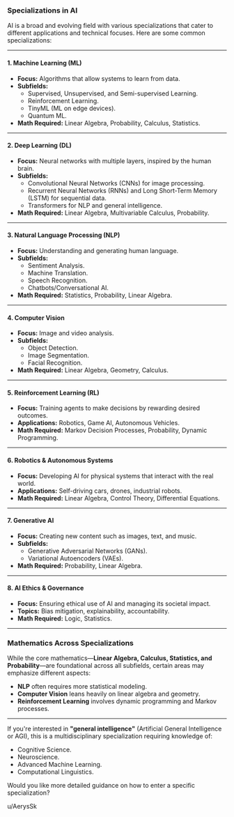 ### Specializations in AI

AI is a broad and evolving field with various specializations that cater to different applications and technical focuses. Here are some common specializations:

---

#### **1. Machine Learning (ML)**

- **Focus:** Algorithms that allow systems to learn from data.
- **Subfields:**
    - Supervised, Unsupervised, and Semi-supervised Learning.
    - Reinforcement Learning.
    - TinyML (ML on edge devices).
    - Quantum ML.
- **Math Required:** Linear Algebra, Probability, Calculus, Statistics.

---

#### **2. Deep Learning (DL)**

- **Focus:** Neural networks with multiple layers, inspired by the human brain.
- **Subfields:**
    - Convolutional Neural Networks (CNNs) for image processing.
    - Recurrent Neural Networks (RNNs) and Long Short-Term Memory (LSTM) for sequential data.
    - Transformers for NLP and general intelligence.
- **Math Required:** Linear Algebra, Multivariable Calculus, Probability.

---

#### **3. Natural Language Processing (NLP)**

- **Focus:** Understanding and generating human language.
- **Subfields:**
    - Sentiment Analysis.
    - Machine Translation.
    - Speech Recognition.
    - Chatbots/Conversational AI.
- **Math Required:** Statistics, Probability, Linear Algebra.

---

#### **4. Computer Vision**

- **Focus:** Image and video analysis.
- **Subfields:**
    - Object Detection.
    - Image Segmentation.
    - Facial Recognition.
- **Math Required:** Linear Algebra, Geometry, Calculus.

---

#### **5. Reinforcement Learning (RL)**

- **Focus:** Training agents to make decisions by rewarding desired outcomes.
- **Applications:** Robotics, Game AI, Autonomous Vehicles.
- **Math Required:** Markov Decision Processes, Probability, Dynamic Programming.

---

#### **6. Robotics & Autonomous Systems**

- **Focus:** Developing AI for physical systems that interact with the real world.
- **Applications:** Self-driving cars, drones, industrial robots.
- **Math Required:** Linear Algebra, Control Theory, Differential Equations.

---

#### **7. Generative AI**

- **Focus:** Creating new content such as images, text, and music.
- **Subfields:**
    - Generative Adversarial Networks (GANs).
    - Variational Autoencoders (VAEs).
- **Math Required:** Probability, Linear Algebra.

---

#### **8. AI Ethics & Governance**

- **Focus:** Ensuring ethical use of AI and managing its societal impact.
- **Topics:** Bias mitigation, explainability, accountability.
- **Math Required:** Logic, Statistics.

---

### **Mathematics Across Specializations**

While the core mathematics—**Linear Algebra, Calculus, Statistics, and Probability**—are foundational across all subfields, certain areas may emphasize different aspects:

- **NLP** often requires more statistical modeling.
- **Computer Vision** leans heavily on linear algebra and geometry.
- **Reinforcement Learning** involves dynamic programming and Markov processes.

---

If you're interested in **"general intelligence"** (Artificial General Intelligence or AGI), this is a multidisciplinary specialization requiring knowledge of:

- Cognitive Science.
- Neuroscience.
- Advanced Machine Learning.
- Computational Linguistics.

Would you like more detailed guidance on how to enter a specific specialization?



u/AerysSk